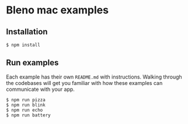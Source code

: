 # Bleno mac examples

## Installation
`$ npm install`

## Run examples
Each example has their own `README.md` with instructions. Walking through the codebases will get you familiar with how these examples can communicate with your app.
```
$ npm run pizza
$ npm run blink
$ npm run echo
$ npm run battery
```

